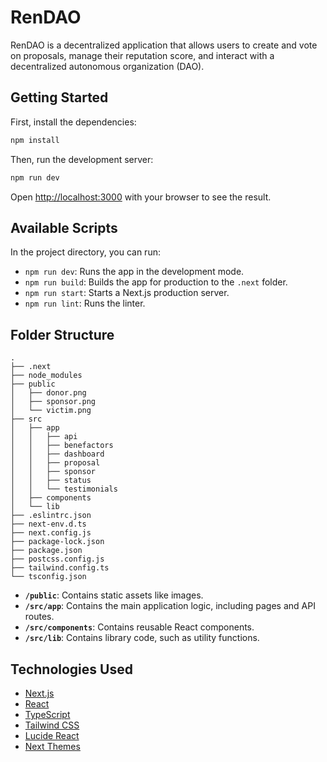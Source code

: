 
# RenDAO

RenDAO is a decentralized application that allows users to create and vote on proposals, manage their reputation score, and interact with a decentralized autonomous organization (DAO).

## Getting Started

First, install the dependencies:

```bash
npm install
```

Then, run the development server:

```bash
npm run dev
```

Open [http://localhost:3000](http://localhost:3000) with your browser to see the result.

## Available Scripts

In the project directory, you can run:

- `npm run dev`: Runs the app in the development mode.
- `npm run build`: Builds the app for production to the `.next` folder.
- `npm run start`: Starts a Next.js production server.
- `npm run lint`: Runs the linter.

## Folder Structure

```
.
├── .next
├── node_modules
├── public
│   ├── donor.png
│   ├── sponsor.png
│   └── victim.png
├── src
│   ├── app
│   │   ├── api
│   │   ├── benefactors
│   │   ├── dashboard
│   │   ├── proposal
│   │   ├── sponsor
│   │   ├── status
│   │   └── testimonials
│   ├── components
│   └── lib
├── .eslintrc.json
├── next-env.d.ts
├── next.config.js
├── package-lock.json
├── package.json
├── postcss.config.js
├── tailwind.config.ts
└── tsconfig.json
```

- **`/public`**: Contains static assets like images.
- **`/src/app`**: Contains the main application logic, including pages and API routes.
- **`/src/components`**: Contains reusable React components.
- **`/src/lib`**: Contains library code, such as utility functions.

## Technologies Used

- [Next.js](https.nextjs.org/)
- [React](https://reactjs.org/)
- [TypeScript](https://www.typescriptlang.org/)
- [Tailwind CSS](https://tailwindcss.com/)
- [Lucide React](https://lucide.dev/)
- [Next Themes](https://github.com/pacocoursey/next-themes)
